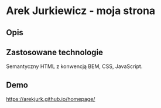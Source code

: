 # Arek Jurkiewicz - moja strona
## Opis

## Zastosowane technologie
Semantyczny HTML z konwencją BEM, CSS, JavaScript.
## Demo
https://arekjurk.github.io/homepage/
